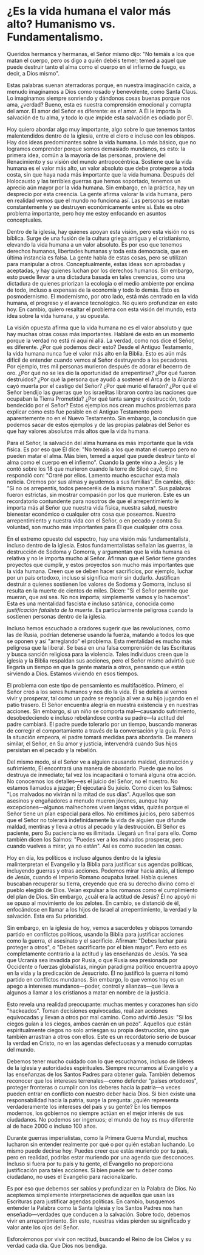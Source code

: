 # ¿Es la vida humana el valor más alto? Humanismo vs. Fundamentalismo.  

Queridos hermanos y hermanas, el Señor mismo dijo: "No temáis a los que matan el cuerpo, pero os digo a quién debéis temer; temed a aquel que puede destruir tanto el alma como el cuerpo en el infierno de fuego, es decir, a Dios mismo".  

Estas palabras suenan aterradoras porque, en nuestra imaginación caída, a menudo imaginamos a Dios como rosado y benevolente, como Santa Claus. Lo imaginamos siempre sonriendo y dándonos cosas buenas porque nos ama, ¿verdad? Bueno, esta es nuestra comprensión emocional y corrupta del amor. El amor del Señor es diferente: es *el* amor. A Él le importa la salvación de tu alma, y todo lo que impide esta salvación es odiado por Él.  

Hoy quiero abordar algo muy importante, algo sobre lo que tenemos tantos malentendidos dentro de la iglesia, entre el clero e incluso con los obispos. Hay dos ideas predominantes sobre la vida humana. Lo más básico, que no logramos comprender porque somos demasiado mundanos, es esto: la primera idea, común a la mayoría de las personas, proviene del Renacimiento y su visión del mundo antropocéntrica. Sostiene que la vida humana es el valor más alto, un valor absoluto que debe protegerse a toda costa, sin que haya nada más importante que la vida humana. Después del Holocausto y las terribles guerras que hemos soportado, tenemos un aprecio aún mayor por la vida humana. Sin embargo, en la práctica, hay un desprecio por esta creencia. La gente afirma valorar la vida humana, pero en realidad vemos que el mundo no funciona así. Las personas se matan constantemente y se destruyen económicamente entre sí. Este es otro problema importante, pero hoy me estoy enfocando en asuntos conceptuales.  

Dentro de la iglesia, hay quienes apoyan esta visión, pero esta visión no es bíblica. Surge de una fusión de la cultura griega antigua y el cristianismo, elevando la vida humana a un valor absoluto. Es por eso que tenemos derechos humanos, libertades humanas y toda esta democracia, que en última instancia es falsa. La gente habla de estas cosas, pero se utilizan para manipular a otros. Conceptualmente, estas ideas son aprobadas y aceptadas, y hay quienes luchan por los derechos humanos. Sin embargo, esto puede llevar a una dictadura basada en tales creencias, como una dictadura de quienes priorizan la ecología o el medio ambiente por encima de todo, incluso a expensas de la economía y todo lo demás. Esto es posmodernismo. El modernismo, por otro lado, está más centrado en la vida humana, el progreso y el avance tecnológico. No quiero profundizar en esto hoy. En cambio, quiero resaltar el problema con esta visión del mundo, esta idea sobre la vida humana, y su opuesta.  

La visión opuesta afirma que la vida humana no es el valor absoluto y que hay muchas otras cosas más importantes. Hablaré de esto en un momento porque la verdad no está ni aquí ni allá. La verdad, como nos dice el Señor, es diferente. ¿Por qué podemos decir esto? Desde el Antiguo Testamento, la vida humana nunca fue el valor más alto en la Biblia. Esto es aún más difícil de entender cuando vemos al Señor destruyendo a los pecadores. Por ejemplo, tres mil personas murieron después de adorar el becerro de oro. ¿Por qué no se les dio la oportunidad de arrepentirse? ¿Por qué fueron destruidos? ¿Por qué la persona que ayudó a sostener el Arca de la Alianza cayó muerta por el castigo del Señor? ¿Por qué murió el faraón? ¿Por qué el Señor bendijo las guerras que los israelitas libraron contra las naciones que ocupaban la Tierra Prometida? ¿Por qué tanta sangre y destrucción, todo bendecido por el Señor? Estos ejemplos nos crean muchos problemas para explicar cómo esto fue posible en el Antiguo Testamento pero aparentemente no en el Nuevo Testamento. Sin embargo, la conclusión que podemos sacar de estos ejemplos y de las propias palabras del Señor es que hay valores absolutos más altos que la vida humana.  

Para el Señor, la salvación del alma humana es más importante que la vida física. Es por eso que Él dice: "No temáis a los que matan el cuerpo pero no pueden matar el alma. Más bien, temed a aquel que puede destruir tanto el alma como el cuerpo en el infierno". Cuando la gente vino a Jesús y le contó sobre los 18 que murieron cuando la torre de Siloé cayó, Él no respondió con: "Oraré por ellos. Lamento mucho escuchar esta mala noticia. Oremos por sus almas y ayudemos a sus familias". En cambio, dijo: "Si no os arrepentís, todos pereceréis de la misma manera". Sus palabras fueron estrictas, sin mostrar compasión por los que murieron. Este es un recordatorio contundente para nosotros de que el arrepentimiento le importa más al Señor que nuestra vida física, nuestra salud, nuestro bienestar económico o cualquier otra cosa que poseamos. Nuestro arrepentimiento y nuestra vida con el Señor, o en pecado y contra Su voluntad, son mucho más importantes para Él que cualquier otra cosa.  

En el extremo opuesto del espectro, hay una visión más fundamentalista, incluso dentro de la iglesia. Estos fundamentalistas señalan las guerras, la destrucción de Sodoma y Gomorra, y argumentan que la vida humana es relativa y no le importa mucho al Señor. Afirman que el Señor tiene grandes proyectos que cumplir, y estos proyectos son mucho más importantes que la vida humana. Creen que se deben hacer sacrificios, por ejemplo, luchar por un país ortodoxo, incluso si significa morir sin dudarlo. Justifican destruir a quienes sostienen los valores de Sodoma y Gomorra, incluso si resulta en la muerte de cientos de miles. Dicen: "Si el Señor permite que mueran, que así sea. No nos importa; simplemente vamos y lo hacemos". Esta es una mentalidad fascista e incluso satánica, conocida como *justificación fatalista de la muerte*. Es particularmente peligrosa cuando la sostienen personas dentro de la iglesia.  

Incluso hemos escuchado a oradores sugerir que las revoluciones, como las de Rusia, podrían detenerse usando la fuerza, matando a todos los que se oponen y así "arreglando" el problema. Esta mentalidad es mucho más peligrosa que la liberal. Se basa en una falsa comprensión de las Escrituras y busca sanción religiosa para la violencia. Tales individuos creen que la iglesia y la Biblia respaldan sus acciones, pero el Señor mismo advirtió que llegaría un tiempo en que la gente mataría a otros, pensando que están sirviendo a Dios. Estamos viviendo en esos tiempos.

El problema con este tipo de pensamiento es multifacético. Primero, el Señor creó a los seres humanos y nos dio la vida. Él se deleita al vernos vivir y prosperar, tal como un padre se regocija al ver a su hijo jugando en el patio trasero. El Señor encuentra alegría en nuestra existencia y en nuestras acciones. Sin embargo, si un niño se comporta mal—causando sufrimiento, desobedeciendo e incluso rebelándose contra su padre—la actitud del padre cambiará. El padre puede tolerarlo por un tiempo, buscando maneras de corregir el comportamiento a través de la conversación y la guía. Pero si la situación empeora, el padre tomará medidas para abordarla. De manera similar, el Señor, en Su amor y justicia, intervendrá cuando Sus hijos persistan en el pecado y la rebelión.

Del mismo modo, si el Señor ve a alguien causando maldad, destrucción y sufrimiento, Él encontrará una manera de abordarlo. Puede que no los destruya de inmediato; tal vez los incapacitará o tomará alguna otra acción. No conocemos los detalles—es el juicio del Señor, no el nuestro. No estamos llamados a juzgar; Él ejecutará Su juicio. Como dicen los Salmos: "Los malvados no vivirán ni la mitad de sus días". Aquellos que son asesinos y engañadores a menudo mueren jóvenes, aunque hay excepciones—algunos malhechores viven largas vidas, quizás porque el Señor tiene un plan especial para ellos. No emitimos juicios, pero sabemos que el Señor no tolerará indefinidamente la vida de alguien que difunde maldad, mentiras y lleva a otros al pecado y la destrucción. El Señor es paciente, pero Su paciencia no es ilimitada. Llegará un final para ello. Como también dicen los Salmos: "Puedes ver a los malvados prosperar, pero cuando vuelves a mirar, ya no están". Así es como suceden las cosas.

Hoy en día, los políticos e incluso algunos dentro de la iglesia malinterpretan el Evangelio y la Biblia para justificar sus agendas políticas, incluyendo guerras y otras acciones. Podemos mirar hacia atrás, al tiempo de Jesús, cuando el Imperio Romano ocupaba Israel. Había quienes buscaban recuperar su tierra, creyendo que era su derecho divino como el pueblo elegido de Dios. Veían expulsar a los romanos como el cumplimiento del plan de Dios. Sin embargo, ¿cuál era la actitud de Jesús? Él no apoyó ni se opuso al movimiento de los zelotes. En cambio, se distanció de él, enfocándose en llamar a los hijos de Israel al arrepentimiento, la verdad y la salvación. Esta era Su prioridad.

Sin embargo, en la iglesia de hoy, vemos a sacerdotes y obispos tomando partido en conflictos políticos, usando la Biblia para justificar acciones como la guerra, el asesinato y el sacrificio. Afirman: "Debes luchar para proteger a otros", o "Debes sacrificarte por el bien mayor". Pero esto es completamente contrario a la actitud y las enseñanzas de Jesús. Ya sea que Ucrania sea invadida por Rusia, o que Rusia sea presionada por Occidente o fuerzas globalistas, ningún paradigma político encuentra apoyo en la vida y la predicación de Jesucristo. Él no justificó la guerra ni tomó partido en conflictos mundanos. Sin embargo, lo que vemos hoy es un apego a intereses mundanos—poder, control y alianzas—que lleva a algunos a llamar a los cristianos a matar en nombre de la justicia.

Esto revela una realidad preocupante: muchas mentes y corazones han sido "hackeados". Toman decisiones equivocadas, realizan acciones equivocadas y llevan a otros por mal camino. Como advirtió Jesús: "Si los ciegos guían a los ciegos, ambos caerán en un pozo". Aquellos que están espiritualmente ciegos no solo arriesgan su propia destrucción, sino que también arrastran a otros con ellos. Este es un recordatorio serio de buscar la verdad en Cristo, no en las agendas defectuosas y a menudo corruptas del mundo.

Debemos tener mucho cuidado con lo que escuchamos, incluso de líderes de la iglesia y autoridades espirituales. Siempre recurramos al Evangelio y a las enseñanzas de los Santos Padres para obtener guía. También debemos reconocer que los intereses terrenales—como defender "países ortodoxos", proteger fronteras o cumplir con los deberes hacia la patria—a veces pueden entrar en conflicto con nuestro deber hacia Dios. Si bien existe una responsabilidad hacia la patria, surge la pregunta: ¿quién representa verdaderamente los intereses del país y su gente? En los tiempos modernos, los gobiernos no siempre actúan en el mejor interés de sus ciudadanos. No podemos ser ingenuos; el mundo de hoy es muy diferente al de hace 2000 o incluso 100 años.

Durante guerras imperialistas, como la Primera Guerra Mundial, muchos lucharon sin entender realmente por qué o por quién estaban luchando. Lo mismo puede decirse hoy. Puedes creer que estás muriendo por tu país, pero en realidad, podrías estar muriendo por una agenda que desconoces. Incluso si fuera por tu país y tu gente, el Evangelio no proporciona justificación para tales acciones. Si bien puede ser tu deber como ciudadano, no uses el Evangelio para racionalizarlo.

Es por eso que debemos ser sabios y profundizar en la Palabra de Dios. No aceptemos simplemente interpretaciones de aquellos que usan las Escrituras para justificar agendas políticas. En cambio, busquemos entender la Palabra como la Santa Iglesia y los Santos Padres nos han enseñado—verdades que conducen a la salvación. Sobre todo, debemos vivir en arrepentimiento. Sin esto, nuestras vidas pierden su significado y valor ante los ojos del Señor.

Esforcémonos por vivir con rectitud, buscando el Reino de los Cielos y su verdad cada día. Que Dios nos bendiga.

